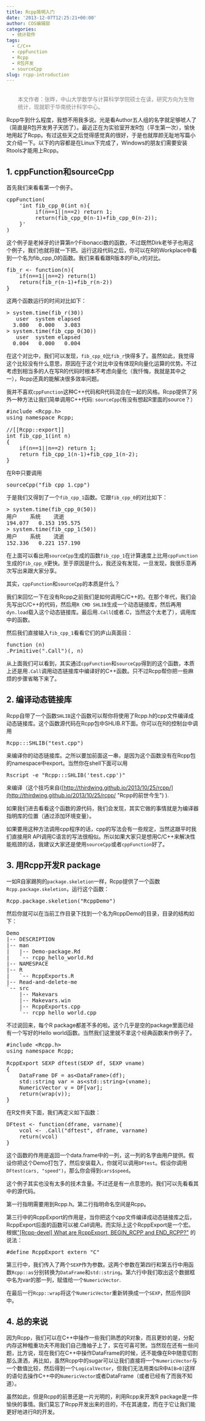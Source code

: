 ```yaml
---
title: Rcpp简明入门
date: '2013-12-07T12:25:21+00:00'
author: COS编辑部
categories:
  - 统计软件
tags:
  - C/C++
  - cppFunction
  - Rcpp
  - R包开发
  - sourceCpp
slug: rcpp-introduction
---
```


<p style="padding-left: 30px;">
  <span style="color: #808080;"><br /> 本文作者：张晔，中山大学数学与计算科学学院硕士在读，研究方向为生物统计，现就职于华南统计科学中心。<br /> </span>
</p>

Rcpp牛到什么程度，我想不用我多说。光是看Author五人组的名字就足够唬人了（简直是R包开发男子天团了）。最近正在为实验室开发R包（平生第一次），愉快地用起了Rcpp。有过这些天之后觉得感觉真的很好，于是也就厚颜无耻地写篇小文介绍一下。以下的内容都是在Linux下完成了，Windows的朋友们需要安装Rtools才能用上Rcpp。

## 1. cppFunction和sourceCpp

首先我们来看看第一个例子。

<pre>cppFunction(
    'int fib_cpp_0(int n){
         if(n==1||n==2) return 1;
         return(fib_cpp_0(n-1)+fib_cpp_0(n-2));
    }'
)</pre>

这个例子是老掉牙的计算第n个Fibonacci数的函数，不过既然Dirk老爷子也用这个例子，我们也就将就一下把。运行这段代码之后，你可以在R的Workplace中看到一个名为fib\_cpp\_0的函数。我们来看看跟R版本的Fib_r的对比。

<pre>fib_r &lt;- function(n){
    if(n==1||n==2) return(1)
    return(fib_r(n-1)+fib_r(n-2))
}</pre>

<!--more-->


  
这两个函数运行的时间对比如下：

<pre>&gt; system.time(fib_r(30))
   user  system elapsed
  3.080   0.000   3.083
&gt; system.time(fib_cpp_0(30))
   user  system elapsed
  0.004   0.000   0.004</pre>

在这个对比中，我们可以发现，`fib_cpp_0`比`fib_r`快得多了。虽然如此，我觉得这个比较没有什么意思，原因在于这个对比中没有体现R向量化运算的优势。不过考虑到相当多的人在写R的代码时根本不考虑向量化（我忏悔，我就是其中之一），Rcpp还真的能解决很多效率问题。

我并不喜欢`cppFunction`这种C++代码和R代码混合在一起的风格。Rcpp提供了另外一种方法让我们简单调用C++代码: `sourceCpp`(有没有想起R里面的source？）

<pre>#include &lt;Rcpp.h&gt;
using namespace Rcpp;

//[[Rcpp::export]]
int fib_cpp_1(int n)
{
    if(n==1||n==2) return 1;
    return fib_cpp_1(n-1)+fib_cpp_1(n-2);
}</pre>

在R中只要调用

<pre>sourceCpp("fib_cpp_1.cpp")</pre>

于是我们又得到了一个`fib_cpp_1`函数。它跟`fib_cpp_0`的对比如下：

<pre>&gt; system.time(fib_cpp_0(50))
用户    系统    流逝 
194.077   0.153 195.575 
&gt; system.time(fib_cpp_1(50))
用户    系统    流逝 
152.336   0.221 157.190</pre>

在上面可以看出用`sourceCpp`生成的函数`fib_cpp_1`在计算速度上比用`cppFunction`生成的`fib_cpp_0`更快。至于原因是什么，我还没有发现，一旦发现，我很乐意再次写出来跟大家分享。

其实，`cppFunction`和`sourceCpp`的本质是什么？

我们来回忆一下在没有Rcpp之前我们是如何调用C/C++的。在那个年代，我们会先写出C/C++的代码，然后用`R CMD SHLIB`生成一个动态链接库，然后再用`dyn.load`载入这个动态链接库。最后用`.Call`(或者.C，当然这个太老了），调用库中的函数。

然后我们直接输入`fib_cpp_1`看看它们的庐山真面目：

<pre>function (n)
.Primitive(".Call")(, n)</pre>

从上面我们可以看到，其实通过`cppFunction`和`sourceCpp`得到的这个函数，本质上还是用`.Call`调用动态链接库中编译好的C++函数。只不过Rcpp帮你把一些麻烦的步骤省略下来了。

## 2. 编译动态链接库

Rcpp自带了一个函数`SHLIB`这个函数可以帮你将使用了Rcpp.h的cpp文件编译成动态链接库。这个函数源代码在Rcpp包中SHLIB.R下面。你可以在R的控制台中调用

<pre>Rcpp:::SHLIB("test.cpp")</pre>

来编译你的动态链接库。之所以要加前面这一串，是因为这个函数没有在Rcpp包的namespace中export。当然你在shell下面可以用

<pre>Rscript -e "Rcpp:::SHLIB('test.cpp')"</pre>

来编译（这个技巧来自([http://thirdwing.github.io/2013/10/25/rcpp/](http://thirdwing.github.io/2013/10/25/rcpp/ "Rcpp的前世今生") ).

如果我们进去看看这个函数的源代码，我们会发现，其实它做的事情就是为编译器指明库的位置（通过添加环境变量）。

如果要用这种方法调用cpp程序的话，cpp的写法会有一些规定，当然这跟平时我们直接用R API调用C语言的写法很相似。所以如果大家只是想用C/C++来解决性能瓶颈的话，我建议大家还是使用`sourceCpp`或者`cppFunction`好了。

## 3. 用Rcpp开发R package

一如R自家踢狗的`package.skeletion`一样，Rcpp提供了一个函数`Rcpp.package.skeletion`，运行这个函数：

<pre>Rcpp.package.skeletion("RcppDemo")</pre>

然后你就可以在当前工作目录下找到一个名为RcppDemo的目录，目录的结构如下：

<pre>Demo
|-- DESCRIPTION
|-- man
|   |-- Demo-package.Rd
|   `-- rcpp_hello_world.Rd
|-- NAMESPACE
|-- R
|   `-- RcppExports.R
|-- Read-and-delete-me
`-- src
    |-- Makevars
    |-- Makevars.win
    |-- RcppExports.cpp
    `-- rcpp_hello_world.cpp</pre>

不过说回来，每个R package都差不多的啦。这个几乎是空的package里面已经有一个写好的Hello world函数。当然我们这里就不拿这个经典函数来作例子了。

<pre>#include &lt;Rcpp.h&gt;
using namespace Rcpp;

RcppExport SEXP dftest(SEXP df, SEXP vname)
{
    DataFrame DF = as&lt;DataFrame&gt;(df);
    std::string var = as&lt;std::string&gt;(vname);
    NumericVector v = DF[var];
    return(wrap(v));
}</pre>

在R文件夹下面，我们再定义如下函数：

<pre>DFtest &lt;- function(dframe, varname){
    vcol &lt;- .Call("dftest", dframe, varname)
    return(vcol)
}</pre>

这个函数的作用是返回一个data.frame中的一列，这一列的名字由用户提供。假设你把这个Demo打包了，然后安装载入，你就可以调用`DFtest`。假设你调用`DFtest(cars, "speed")`，那么你会得到`cars$speed`。

这个例子其实也没有太多的技术含量。不过还是有一点意思的。我们可以先看看其中的源代码。

第一行指明需要用到Rcpp.h。第二行指明命名空间是Rcpp。

第三行中的RcppExport的作用是，当你把这个cpp文件编译成动态链接库之后，RcppExport后面的函数可以被.Call调用。而实际上这个RcppExport是一个宏。根据["[Rcpp-devel] What are RcppExport, BEGIN_RCPP and END_RCPP?"](http://lists.r-forge.r-project.org/pipermail/rcpp-devel/2011-October/003043.html) 的说法：

<pre>#define RcppExport extern "C"</pre>

第三行中，我们传入了两个`SEXP`作为参数。这两个参数在第四行和第五行中用函数`Rcpp::as`分别转换为`DataFrame`和`std::string`。第六行中我们取出这个数据框中名为var的那一列，赋值给一个`NumericVector`.

在最后一行`Rcpp::wrap`将这个`NumericVector`重新转换成一个`SEXP`，然后传回R中。

## 4. 总的来说

因为Rcpp，我们可以在C++中操作一些我们熟悉的R对象，而且更妙的是，分配内存这种粗重功夫不用我们自己撸袖子上了，实在可喜可贺。当然现在还有一些问题，比方说，现在我们在C++中操作DataFrame的时候，还不能像在R中随意切割那么潇洒，再比如，虽然Rcpp中的sugar可以让我们直接将一个`NumericVector`与一个数值比较，然后得到一个`LogicalVector`，但我们无法用类似R中`A[B>0]`这样的语句去操作C++中的`NumericVector`或者DataFrame（或者已经有了而我不知道）。

虽然如此，但是Rcpp的前景还是一片光明的，利用Rcpp来开发R package是一件愉快的事情。我们莫忘了Rcpp开发出来的目的，不在其速度，而在于它让我们能更好地进行R的开发。

